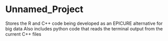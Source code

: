 # Unnamed_Project
Stores the R and C++ code being developed as an EPICURE alternative for big data
Also includes python code that reads the terminal output from the current C++ files
